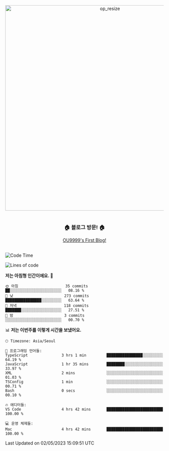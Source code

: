 
<div align=center>
	<img width="650" alt="op_resize" src="https://user-images.githubusercontent.com/113419018/231088010-e65212ff-48c4-480d-bf25-7427638b6e93.png">
</div>
<br>
<div align=center>
	<h3>🏠 블로그 방문! 🏠</h3>
	<a href="https://ou9999-next-js-blog.vercel.app/">OU9999's First Blog!</a>
</div>

<br>

<!--START_SECTION:waka-->
![Code Time](http://img.shields.io/badge/Code%20Time-372%20hrs%2018%20mins-blue)

![Lines of code](https://img.shields.io/badge/%EC%A0%80%EB%8A%94%20%EC%97%AC%ED%83%9C%EA%B9%8C%EC%A7%80%20-1.6%20million%20%EC%A4%84%EC%9D%98%20%EC%BD%94%EB%93%9C%EB%A5%BC%20%EC%9E%91%EC%84%B1%ED%96%88%EC%96%B4%EC%9A%94.-blue)

**저는 아침형 인간이에요. 🐤** 

```text
🌞 아침                     35 commits          ██░░░░░░░░░░░░░░░░░░░░░░░   08.16 % 
🌆 낮　                     273 commits         ████████████████░░░░░░░░░   63.64 % 
🌃 저녁                     118 commits         ███████░░░░░░░░░░░░░░░░░░   27.51 % 
🌙 밤　                     3 commits           ░░░░░░░░░░░░░░░░░░░░░░░░░   00.70 % 
```


📊 **저는 이번주를 이렇게 시간을 보냈어요.** 

```text
🕑︎ Timezone: Asia/Seoul

💬 프로그래밍 언어들: 
TypeScript               3 hrs 1 min         ████████████████░░░░░░░░░   64.19 % 
JavaScript               1 hr 35 mins        ████████░░░░░░░░░░░░░░░░░   33.97 % 
XML                      2 mins              ░░░░░░░░░░░░░░░░░░░░░░░░░   01.03 % 
TSConfig                 1 min               ░░░░░░░░░░░░░░░░░░░░░░░░░   00.71 % 
Bash                     0 secs              ░░░░░░░░░░░░░░░░░░░░░░░░░   00.10 % 

🔥 에디터들: 
VS Code                  4 hrs 42 mins       █████████████████████████   100.00 % 

💻 운영 체제들: 
Mac                      4 hrs 42 mins       █████████████████████████   100.00 % 
```


 Last Updated on 02/05/2023 15:09:51 UTC
<!--END_SECTION:waka-->
